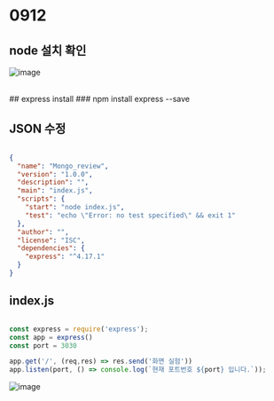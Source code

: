 # 0912
## node 설치 확인
![image](https://user-images.githubusercontent.com/60457431/189651517-16bfe7b8-6cac-4ffc-9eb7-f80116cbcda9.png)


<br/>
## express install  
###   npm install express --save 

<br/>

## JSON 수정
``` json 

{
  "name": "Mongo_review",
  "version": "1.0.0",
  "description": "",
  "main": "index.js",
  "scripts": {
    "start": "node index.js",
    "test": "echo \"Error: no test specified\" && exit 1"
  },
  "author": "",
  "license": "ISC",
  "dependencies": {
    "express": "^4.17.1"
  }
}

```
## index.js 

``` js

const express = require('express');
const app = express()
const port = 3030

app.get('/', (req,res) => res.send('화면 실험'))
app.listen(port, () => console.log(`현재 포트번호 ${port} 입니다.`));

```
![image](https://user-images.githubusercontent.com/60457431/189651644-5912a9ca-3f6f-44b9-a524-d16fa0445d60.png)



